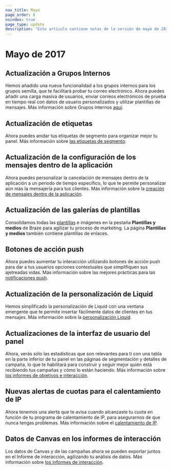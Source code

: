 ```yaml
---
nav_title: Mayo
page_order: 8
noindex: true
page_type: update
description: "Este artículo contiene notas de la versión de mayo de 2017."
---
```


# Mayo de 2017

## Actualización a Grupos Internos

Hemos añadido una nueva funcionalidad a los grupos internos para los grupos semilla, que te facilitará probar tu correo electrónico. Ahora puedes añadir una carga masiva de usuarios, enviar correos electrónicos de prueba en tiempo real con datos de usuario personalizados y utilizar plantillas de mensajes. Más información sobre Grupos internos [aquí]({{site.baseurl}}/user_guide/administrative/app_settings/developer_console/#content-test-groups).

## Actualización de etiquetas

Ahora puedes anidar tus etiquetas de segmento para organizar mejor tu panel. Más información sobre [las etiquetas de segmento]({{site.baseurl}}/user_guide/administrative/app_settings/tags/#campaign-segment-and-news-feed-card-tags).

## Actualización de la configuración de los mensajes dentro de la aplicación

Ahora puedes personalizar la cancelación de mensajes dentro de la aplicación a un periodo de tiempo específico, lo que te permite personalizar aún más la mensajería para tus clientes. Más información sobre la [creación de mensajes dentro de la aplicación]({{site.baseurl}}/user_guide/message_building_by_channel/in-app_messages/create/#creating-an-in-app-message).

## Actualización de las galerías de plantillas

Consolidamos todas las [plantillas]({{site.baseurl}}/user_guide/engagement_tools/templates_and_media/) e imágenes en la pestaña **Plantillas y medios** de Braze para agilizar tu proceso de marketing. La página **Plantillas y medios** también contiene plantillas de enlaces.

## Botones de acción push

Ahora puedes aumentar tu interacción utilizando botones de acción push para dar a tus usuarios opciones contextuales que simplifiquen sus ajetreadas vidas. Más información sobre las mejores prácticas para las [notificaciones push]({{site.baseurl}}/user_guide/message_building_by_channel/push/best_practices/).

## Actualización de la personalización de Liquid

Hemos simplificado la personalización de Liquid con una ventana emergente que te permite insertar fácilmente datos de clientes en tus mensajes. Más información sobre la [personalización Liquid]({{site.baseurl}}/user_guide/personalization_and_dynamic_content/liquid/supported_personalization_tags/).

## Actualizaciones de la interfaz de usuario del panel

Ahora, verás sólo las estadísticas que son relevantes para ti con una tabla en la parte inferior de tu panel en las páginas de segmentación y detalles de campaña, lo que te habilitará para construir y seguir mejor quién está recibiendo tus campañas y cómo lo están haciendo. Más información sobre [los informes de objetivos e interacción]({{site.baseurl}}/user_guide/data_and_analytics/configuring_reporting/).

## Nuevas alertas de cuotas para el calentamiento de IP

Ahora tenemos una alerta que te avisa cuando alcanzaste tu cuota en función de tu programa de calentamiento de IP, para asegurarnos de que nunca tengas problemas. Más información sobre el [calentamiento de IP]({{site.baseurl}}/user_guide/message_building_by_channel/email/best_practices/).

## Datos de Canvas en los informes de interacción

Los datos de Canvas y de las campañas ahora se pueden exportar juntos en el Informe de interacción, agilizando tu análisis de datos. Más información sobre [los informes de interacción]({{site.baseurl}}/user_guide/data_and_analytics/reporting/engagement_reports/#engagement-reports).


